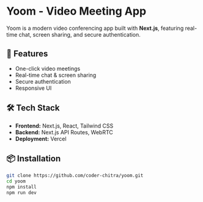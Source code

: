 # Yoom - Video Meeting App  

Yoom is a modern video conferencing app built with **Next.js**, featuring real-time chat, screen sharing, and secure authentication.  

## 🚀 Features  
- One-click video meetings  
- Real-time chat & screen sharing  
- Secure authentication  
- Responsive UI  

## 🛠 Tech Stack  
- **Frontend:** Next.js, React, Tailwind CSS  
- **Backend:** Next.js API Routes, WebRTC  
- **Deployment:** Vercel  

## 📦 Installation  
```bash
git clone https://github.com/coder-chitra/yoom.git
cd yoom
npm install
npm run dev
